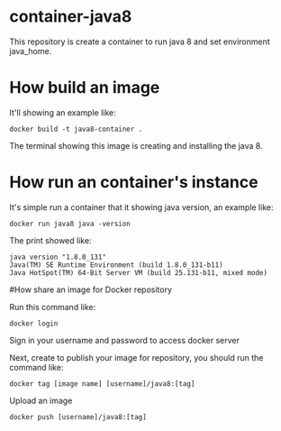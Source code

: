 # container-java8

This repository is create a container to run java 8 and set environment java_home.

# How build an image
It'll showing an example like:

```
docker build -t java8-container .
```
 The terminal showing this image is creating and installing the java 8.
 
 # How run an container's instance
 It's simple run a container that it showing java version, an example like:
```
docker run java8 java -version
```

The print showed like:

```
java version "1.8.0_131" 
Java(TM) SE Runtime Environment (build 1.8.0_131-b11)
Java HotSpot(TM) 64-Bit Server VM (build 25.131-b11, mixed mode)
```

#How share an image for Docker repository

Run this command like:
```
docker login
```
Sign in your username and password to access docker server

Next, create to publish your image for repository, you should run the command like:
```
docker tag [image name] [username]/java8:[tag]
```
Upload an image
```
docker push [username]/java8:[tag]
```

